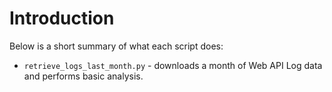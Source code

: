 # Introduction
Below is a short summary of what each script does:

* `retrieve_logs_last_month.py` - downloads a month of Web API Log data and performs basic analysis.
